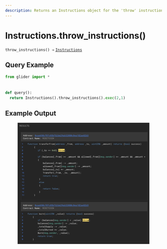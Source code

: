 ```yaml
---
description: Returns an Instructions object for the 'throw' instructions
---
```


# Instructions.throw\_instructions()

`throw_instructions() →` [`Instructions`](./)

## Query Example

```python
from glider import *


def query():
  return Instructions().throw_instructions().exec(2,1)
```

## Example Output

<figure><img src="../../.gitbook/assets/image (263).png" alt=""><figcaption></figcaption></figure>
